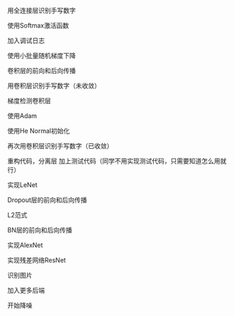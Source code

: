 用全连接层识别手写数字

使用Softmax激活函数

加入调试日志

使用小批量随机梯度下降





卷积层的前向和后向传播

用卷积层识别手写数字（未收敛）

梯度检测卷积层

<!-- 使用小批量随机梯度下降 -->

使用Adam

使用He Normal初始化

再次用卷积层识别手写数字（已收敛）

重构代码，分离层
    加上测试代码（同学不用实现测试代码，只需要知道怎么用就行）

实现LeNet






Dropout层的前向和后向传播

L2范式

BN层的前向和后向传播

实现AlexNet






实现残差网络ResNet

识别图片

加入更多后端

开始降噪
